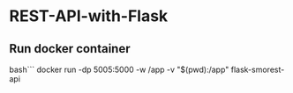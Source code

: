 # REST-API-with-Flask

## Run docker container

bash```
docker run -dp 5005:5000 -w /app -v "$(pwd):/app" flask-smorest-api
```
